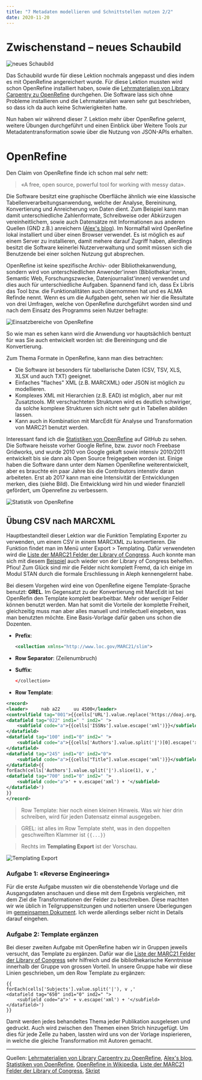 ```yaml
---
title: "7 Metadaten modellieren und Schnittstellen nutzen 2/2"
date: 2020-11-20
---
```

# Zwischenstand – neues Schaubild
![neues Schaubild](https://sakura-72.github.io/my-bain-blog/images/schaubild_openrefine.png)

Das Schaubild wurde für diese Lektion nochmals angepasst und dies indem es mit OpenRefine angereichert wurde. Für diese Lektion mussten wird schon OpenRefine installiert haben, sowie die [Lehrmaterialien von Library Carpentry zu OpenRefine](https://librarycarpentry.org/lc-open-refine/) durchgehen. Die Software lass sich ohne Probleme installieren und die Lehrmaterialien waren sehr gut beschrieben, so dass ich da auch keine Schwierigkeiten hatte.

Nun haben wir während dieser 7. Lektion mehr über OpenRefine gelernt, weitere Übungen durchgeführt und einen Einblick über Weitere Tools zur Metadatentransformation
sowie über die Nutzung von JSON-APIs erhalten.

# OpenRefine
Den Claim von OpenRefine finde ich schon mal sehr nett:
> «A free, open source, powerful tool for working with messy data».

Die Software besitzt eine graphische Oberfläche ähnlich wie eine klassische Tabellenverarbeitungsanwendung, welche der Analyse, Bereininung, Konvertierung und Anreicherung von Daten dient. Zum Beispiel kann man damit unterschiedliche Zahlenformate, Schreibweise oder Abkürzugen vereinheitlichem, sowie auch Datensätze mit Informationen aus anderen Quellen (GND z.B.) anreichern ([Alex's blog](https://alexmuster.github.io/lerntageblog/2020/11/20/tag7.html)). Im Normalfall wird OpenRefine lokal installiert und über einen Browser verwendet. Es ist möglich es auf einem Server zu installieren, damit mehere darauf Zugriff haben, allerdings besitzt die Software keinerlei Nutzerverwaltung und somit müssen sich die Benutzende bei einer solchen Nutzung gut absprechen.

OpenRefine ist keine spezifische Archiv- oder Bibliothekanwendung, sondern wird von unterschiedlichen Anwender'innen (Bibliothekar'innen, Semantic Web, Forschungszwecke, Datenjournalist'innen) verwendet und dies auch für unterschiedliche Aufgaben. Spannend fand ich, dass Ex Libris das Tool bzw. die Funktionalitäten auch übernommen hat und es ALMA Refinde nennt. Wenn es um die Aufgaben geht, sehen wir hier die Resultate von drei Umfragen, welche von OpenRefine durchgeführt worden sind und nach dem Einsatz des Programms seien Nutzer befragte:

![Einsatzbereiche von OpenRefine](https://sakura-72.github.io/my-bain-blog/images/tasks_openrefine.png)

So wie man es sehen kann wird die Anwendung vor hauptsächlich bentuzt für was Sie auch entwickelt worden ist: die Bereiningung und die Konvertierung.

Zum Thema Formate in OpenRefine, kann man dies betrachten:
* Die Software ist besonders für tabellarische Daten (CSV, TSV, XLS, XLSX und auch TXT) geeignet.
* Einfaches "flaches" XML (z.B. MARCXML) oder JSON ist möglich zu modellieren.
* Komplexes XML mit Hierarchien (z.B. EAD) ist möglich, aber nur mit Zusatztools. Mit verschachteten Strukturen wird es deutlich schwiriger, da solche komplexe Strukturen sich nicht sehr gut in Tabellen abilden lassen.
* Kann auch in Kombination mit MarcEdit für Analyse und Transformation von MARC21 benutzt werden.

Interessant fand ich die [Statistiken von OpenRefine](https://github.com/OpenRefine/OpenRefine/graphs/contributors) auf GitHub zu sehen. Die Software heisste vorher Google Refine, bzw. zuvor noch Freebase Gridworks, und wurde 2010 von Google gekaft sowie intensiv 2010/2011 entwickelt bis sie dann als Open Source freigegeben worden ist. Einige haben die Software dann unter dem Namen OpenRefine weiterentwickelt, aber es brauchte ein paar Jahre bis die Contributors intenstiv daran arbeiteten. Erst ab 2017 kann man eine Intensivität der Entwicklungen merken, dies (siehe Bild). Die Entwicklung wird hin und wieder finanziell gefördert, um Openrefine zu verbessern.

![Statistik von OpenRefine](https://sakura-72.github.io/my-bain-blog/images/statistik_openrefine.png)

## Übung CSV nach MARCXML
Hauptbestandteil dieser Lektion war die Funktion Templating Exporter zu verwenden, um einem CSV in einem MARCXML zu konvertieren. Die Funktion findet man im Menü unter Export > Templating. Dafür verwendeten wird die [Liste der MARC21 Felder der Library of Congress](https://www.loc.gov/marc/bibliographic/). 
Auch konnte man sich mit diesem [Beispiel](https://www.loc.gov/standards/marcxml/xml/collection.xml) auch wieder von der Library of Congress behelfen. Pfiou! Zum Glück sind mir die Felder nicht komplett Fremd, da ich einige im Modul STAN durch die formale Erschliessung in Aleph kennengelernt habe.

Bei diesem Vorgehen wird eine von OpenRefine eigene Template-Sprache benutzt: **GREL**. Im Gegensatzt zu der Konvertierung mit MarcEdit ist bei OpenRefin den Template komplett bearbeitbar. Mehr oder weniger Felder können benutzt werden. Man hat somit die Vorteile der komplette Freiheit, gleichzeitig muss man aber alles manuell und intellectuell eingeben, was man benutzten möchte. Eine Basis-Vorlage dafür gaben uns schon die Dozenten. 

* **Prefix**:
    ```xml
    <collection xmlns="http://www.loc.gov/MARC21/slim">
    ```
* **Row Separator**: (Zeilenumbruch)
* **Suffix**:
    ```xml
    </collection>
    ```
    
* **Row Template**:

```xml
<record>
<leader>     nab a22     uu 4500</leader>
<controlfield tag="001">{{cells['URL'].value.replace('https://doaj.org/article/','').escape('xml')}}</controlfield>
<datafield tag="022" ind1=" " ind2=" ">
    <subfield code="a">{{cells['ISSNs'].value.escape('xml')}}</subfield>
</datafield>
<datafield tag="100" ind1="0" ind2=" ">
    <subfield code="a">{{cells['Authors'].value.split('|')[0].escape('xml')}}</subfield>
</datafield>
<datafield tag="245" ind1="0" ind2="0">
    <subfield code="a">{{cells["Title"].value.escape('xml')}}</subfield>
</datafield>{{
forEach(cells['Authors'].value.split('|').slice(1), v ,'
<datafield tag="700" ind1="0" ind2=" ">
    <subfield code="a">' + v.escape('xml') + '</subfield>
</datafield>')
}}
</record>
```

> Row Template: hier noch einen kleinen Hinweis. Was wir hier drin schreiben, wird für jeden Datensatz einmal ausgegeben.

> GREL: ist alles im Row Template steht, was in den doppelten geschweiften Klammer ist `{{...}}`

> Rechts im **Templating Export** ist der Vorschau.

![Templating Export](https://sakura-72.github.io/my-bain-blog/images/templating_openrefine.png)

### Aufgabe 1: «Reverse Engineering»
Für die erste Aufgabe mussten wir die obenstehende Vorlage und die Ausgangsdaten anschauen und diese mit dem Ergebnis vergleichen, mit dem Ziel die Transformationen der Felder zu beschreiben. Diese machten wir wie üblich in Teilgruppensitzungen und notierten unsere Überlegungen im [gemeinsamen Dokument](https://pad.gwdg.de/qeGjv6aPShOSg4BMJgOjkg?both#Aufgabe-1-%E2%80%9CReverse-Engineering%E2%80%9D). Ich werde allerdings selber nicht in Details darauf eingehen.

### Aufgabe 2: Template ergänzen
Bei dieser zweiten Aufgabe mit OpenRefine haben wir in Gruppen jeweils versucht, das Template zu ergänzen. Dafür war die [Liste der MARC21 Felder der Library of Congress](https://www.loc.gov/marc/bibliographic/) sehr hilfreich und die bibliothekarische Kenntnisse innerhalb der Gruppe von grossen Vorteil. In unsere Gruppe habe wir diese Linien geschrieben, um den Row Template zu ergänzen:

```
{{
forEach(cells['Subjects'].value.split('|'), v ,'
<datafield tag="650" ind1="0" ind2=" ">
    <subfield code="a">' + v.escape('xml') + '</subfield>
</datafield>')
}}
```

Damit werden jedes behandeltes Thema jeder Publikation ausgelesen und gedruckt. Auch wird zwischen den Themen einen Strich hinzugefügt. Um dies für jede Zelle zu haben, lassten wird uns von der Vorlage inspierieren, in welche die gleiche Transformation mit Autoren gemacht.

***
Quellen: [Lehrmaterialien von Library Carpentry zu OpenRefine](https://librarycarpentry.org/lc-open-refine/), [Alex's blog](https://alexmuster.github.io/lerntageblog/2020/11/20/tag7.html), [Statistiken von OpenRefine](https://github.com/OpenRefine/OpenRefine/graphs/contributors), [OpenRefine in Wikipedia](https://en.wikipedia.org/wiki/OpenRefine), [Liste der MARC21 Felder der Library of Congress](https://www.loc.gov/marc/bibliographic/), [Skript](https://bain.felixlohmeier.de/#/05_metadaten-modellieren-und-schnittstellen-nutzen)
